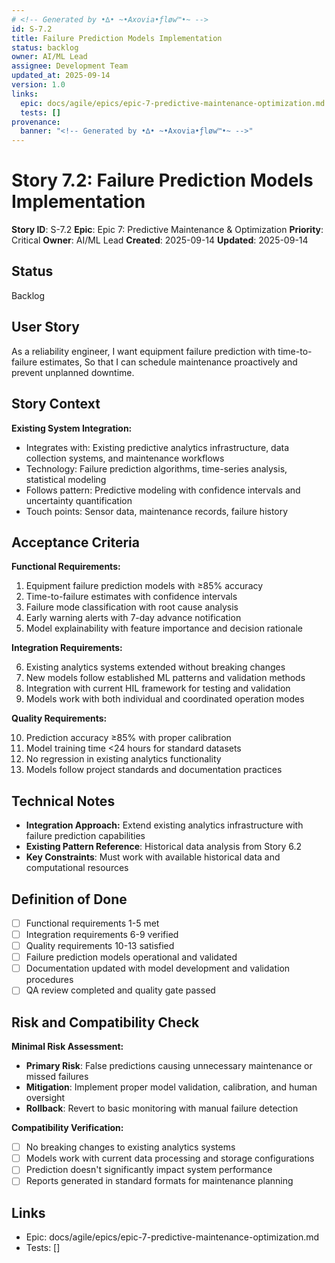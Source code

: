 ```yaml
---
# <!-- Generated by •∆• ~•Axovia•ƒløw™•~ -->
id: S-7.2
title: Failure Prediction Models Implementation
status: backlog
owner: AI/ML Lead
assignee: Development Team
updated_at: 2025-09-14
version: 1.0
links:
  epic: docs/agile/epics/epic-7-predictive-maintenance-optimization.md
  tests: []
provenance:
  banner: "<!-- Generated by •∆• ~•Axovia•ƒløw™•~ -->"
---
```

# Story 7.2: Failure Prediction Models Implementation
<!-- Generated by •∆• ~•Axovia•ƒløw™•~ -->

**Story ID**: S-7.2
**Epic**: Epic 7: Predictive Maintenance & Optimization
**Priority**: Critical
**Owner**: AI/ML Lead
**Created**: 2025-09-14
**Updated**: 2025-09-14

## Status

Backlog

## User Story

As a reliability engineer,
I want equipment failure prediction with time-to-failure estimates,
So that I can schedule maintenance proactively and prevent unplanned downtime.

## Story Context

**Existing System Integration:**

- Integrates with: Existing predictive analytics infrastructure, data collection systems, and maintenance workflows
- Technology: Failure prediction algorithms, time-series analysis, statistical modeling
- Follows pattern: Predictive modeling with confidence intervals and uncertainty quantification
- Touch points: Sensor data, maintenance records, failure history

## Acceptance Criteria

**Functional Requirements:**

1. Equipment failure prediction models with ≥85% accuracy
2. Time-to-failure estimates with confidence intervals
3. Failure mode classification with root cause analysis
4. Early warning alerts with 7-day advance notification
5. Model explainability with feature importance and decision rationale

**Integration Requirements:**

6. Existing analytics systems extended without breaking changes
7. New models follow established ML patterns and validation methods
8. Integration with current HIL framework for testing and validation
9. Models work with both individual and coordinated operation modes

**Quality Requirements:**

10. Prediction accuracy ≥85% with proper calibration
11. Model training time <24 hours for standard datasets
12. No regression in existing analytics functionality
13. Models follow project standards and documentation practices

## Technical Notes

- **Integration Approach:** Extend existing analytics infrastructure with failure prediction capabilities
- **Existing Pattern Reference**: Historical data analysis from Story 6.2
- **Key Constraints**: Must work with available historical data and computational resources

## Definition of Done

- [ ] Functional requirements 1-5 met
- [ ] Integration requirements 6-9 verified
- [ ] Quality requirements 10-13 satisfied
- [ ] Failure prediction models operational and validated
- [ ] Documentation updated with model development and validation procedures
- [ ] QA review completed and quality gate passed

## Risk and Compatibility Check

**Minimal Risk Assessment:**

- **Primary Risk**: False predictions causing unnecessary maintenance or missed failures
- **Mitigation**: Implement proper model validation, calibration, and human oversight
- **Rollback**: Revert to basic monitoring with manual failure detection

**Compatibility Verification:**

- [ ] No breaking changes to existing analytics systems
- [ ] Models work with current data processing and storage configurations
- [ ] Prediction doesn't significantly impact system performance
- [ ] Reports generated in standard formats for maintenance planning

## Links

- Epic: docs/agile/epics/epic-7-predictive-maintenance-optimization.md
- Tests: []